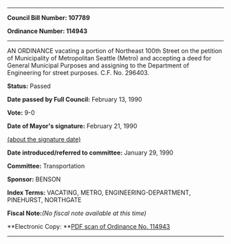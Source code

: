 

********

**Council Bill Number: 107789**
   
**Ordinance Number: 114943**
********

 AN ORDINANCE vacating a portion of Northeast 100th Street on the petition of Municipality of Metropolitan Seattle (Metro) and accepting a deed for General Municipal Purposes and assigning to the Department of Engineering for street purposes. C.F. No. 296403.

**Status:** Passed
   
**Date passed by Full Council:** February 13, 1990
   
**Vote:** 9-0
   
**Date of Mayor's signature:** February 21, 1990
   
[(about the signature date)](/~public/approvaldate.htm)
   
   
   
**Date introduced/referred to committee:** January 29, 1990
   
**Committee:** Transportation
   
**Sponsor:** BENSON
   
   
**Index Terms:** VACATING, METRO, ENGINEERING-DEPARTMENT, PINEHURST, NORTHGATE

**Fiscal Note:**_(No fiscal note available at this time)_

**Electronic Copy: **[PDF scan of Ordinance No. 114943](/~archives/Ordinances/Ord_114943.pdf)

********


